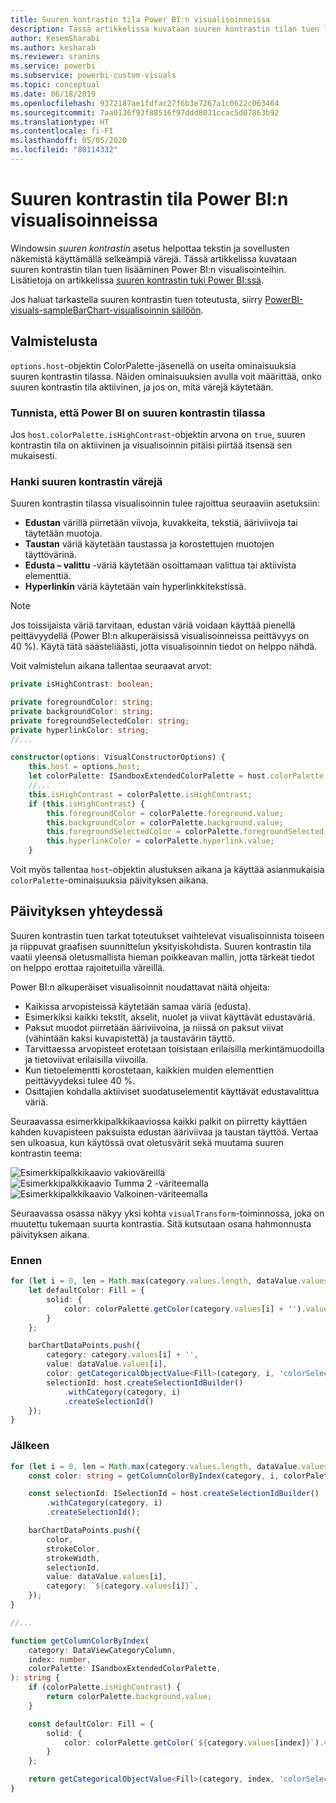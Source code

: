 ```yaml
---
title: Suuren kontrastin tila Power BI:n visualisoinneissa
description: Tässä artikkelissa kuvataan suuren kontrastin tilan tuen lisääminen Power BI:n visualisointeihin.
author: KesemSharabi
ms.author: kesharab
ms.reviewer: sranins
ms.service: powerbi
ms.subservice: powerbi-custom-visuals
ms.topic: conceptual
ms.date: 06/18/2019
ms.openlocfilehash: 9372187ae1fdfac27f6b3e7267a1c0622c063464
ms.sourcegitcommit: 7aa0136f93f88516f97ddd8031ccac5d07863b92
ms.translationtype: HT
ms.contentlocale: fi-FI
ms.lasthandoff: 05/05/2020
ms.locfileid: "80114332"
---
```

# <a name="high-contrast-mode-support-in-power-bi-visuals"></a>Suuren kontrastin tila Power BI:n visualisoinneissa

Windowsin *suuren kontrastin* asetus helpottaa tekstin ja sovellusten näkemistä käyttämällä selkeämpiä värejä. Tässä artikkelissa kuvataan suuren kontrastin tilan tuen lisääminen Power BI:n visualisointeihin. Lisätietoja on artikkelissa [suuren kontrastin tuki Power BI:ssä](https://powerbi.microsoft.com/blog/power-bi-desktop-june-2018-feature-summary/#highContrast).

Jos haluat tarkastella suuren kontrastin tuen toteutusta, siirry [PowerBI-visuals-sampleBarChart-visualisoinnin säilöön](https://github.com/Microsoft/PowerBI-visuals-sampleBarChart/commit/61011c82b66ca0d3321868f1d089c65101ca42e6).

## <a name="on-initialization"></a>Valmistelusta

`options.host`-objektin ColorPalette-jäsenellä on useita ominaisuuksia suuren kontrastin tilassa. Näiden ominaisuuksien avulla voit määrittää, onko suuren kontrastin tila aktiivinen, ja jos on, mitä värejä käytetään.

### <a name="detect-that-power-bi-is-in-high-contrast-mode"></a>Tunnista, että Power BI on suuren kontrastin tilassa

Jos `host.colorPalette.isHighContrast`-objektin arvona on `true`, suuren kontrastin tila on aktiivinen ja visualisoinnin pitäisi piirtää itsensä sen mukaisesti.

### <a name="get-high-contrast-colors"></a>Hanki suuren kontrastin värejä

Suuren kontrastin tilassa visualisoinnin tulee rajoittua seuraaviin asetuksiin:

* **Edustan** värillä piirretään viivoja, kuvakkeita, tekstiä, ääriviivoja tai täytetään muotoja.
* **Taustan** väriä käytetään taustassa ja korostettujen muotojen täyttövärinä.
* **Edusta – valittu** -väriä käytetään osoittamaan valittua tai aktiivista elementtiä.
* **Hyperlinkin** väriä käytetään vain hyperlinkkitekstissä.

> [!NOTE]
> Jos toissijaista väriä tarvitaan, edustan väriä voidaan käyttää pienellä peittävyydellä (Power BI:n alkuperäisissä visualisoinneissa peittävyys on 40 %). Käytä tätä säästeliäästi, jotta visualisoinnin tiedot on helppo nähdä.

Voit valmistelun aikana tallentaa seuraavat arvot:

```typescript
private isHighContrast: boolean;

private foregroundColor: string;
private backgroundColor: string;
private foregroundSelectedColor: string;
private hyperlinkColor: string;
//...

constructor(options: VisualConstructorOptions) {
    this.host = options.host;
    let colorPalette: ISandboxExtendedColorPalette = host.colorPalette;
    //...
    this.isHighContrast = colorPalette.isHighContrast;
    if (this.isHighContrast) {
        this.foregroundColor = colorPalette.foreground.value;
        this.backgroundColor = colorPalette.background.value;
        this.foregroundSelectedColor = colorPalette.foregroundSelected.value;
        this.hyperlinkColor = colorPalette.hyperlink.value;
    }
```

Voit myös tallentaa `host`-objektin alustuksen aikana ja käyttää asianmukaisia `colorPalette`-ominaisuuksia päivityksen aikana.

## <a name="on-update"></a>Päivityksen yhteydessä

Suuren kontrastin tuen tarkat toteutukset vaihtelevat visualisoinnista toiseen ja riippuvat graafisen suunnittelun yksityiskohdista. Suuren kontrastin tila vaatii yleensä oletusmallista hieman poikkeavan mallin, jotta tärkeät tiedot on helppo erottaa rajoitetuilla väreillä.

Power BI:n alkuperäiset visualisoinnit noudattavat näitä ohjeita:

* Kaikissa arvopisteissä käytetään samaa väriä (edusta).
* Esimerkiksi kaikki tekstit, akselit, nuolet ja viivat käyttävät edustaväriä.
* Paksut muodot piirretään ääriviivoina, ja niissä on paksut viivat (vähintään kaksi kuvapistettä) ja taustavärin täyttö.
* Tarvittaessa arvopisteet erotetaan toisistaan erilaisilla merkintämuodoilla ja tietoviivat erilaisilla viivoilla.
* Kun tietoelementti korostetaan, kaikkien muiden elementtien peittävyydeksi tulee 40 %.
* Osittajien kohdalla aktiiviset suodatuselementit käyttävät edustavalittua väriä.

Seuraavassa esimerkkipalkkikaaviossa kaikki palkit on piirretty käyttäen kahden kuvapisteen paksuista edustan ääriviivaa ja taustan täyttöä. Vertaa sen ulkoasua, kun käytössä ovat oletusvärit sekä muutama suuren kontrastin teema:

![Esimerkkipalkkikaavio vakioväreillä](media/high-contrast-support/hc-samplebarchart-standard.png)
![Esimerkkipalkkikaavio *Tumma 2* -väriteemalla](media/high-contrast-support/hc-samplebarchart-dark2.png)
![Esimerkkipalkkikaavio *Valkoinen*-väriteemalla](media/high-contrast-support/hc-samplebarchart-white.png)

Seuraavassa osassa näkyy yksi kohta `visualTransform`-toiminnossa, joka on muutettu tukemaan suurta kontrastia. Sitä kutsutaan osana hahmonnusta päivityksen aikana.

### <a name="before"></a>Ennen

```typescript
for (let i = 0, len = Math.max(category.values.length, dataValue.values.length); i < len; i++) {
    let defaultColor: Fill = {
        solid: {
            color: colorPalette.getColor(category.values[i] + '').value
        }
    };

    barChartDataPoints.push({
        category: category.values[i] + '',
        value: dataValue.values[i],
        color: getCategoricalObjectValue<Fill>(category, i, 'colorSelector', 'fill', defaultColor).solid.color,
        selectionId: host.createSelectionIdBuilder()
            .withCategory(category, i)
            .createSelectionId()
    });
}
```

### <a name="after"></a>Jälkeen

```typescript
for (let i = 0, len = Math.max(category.values.length, dataValue.values.length); i < len; i++) {
    const color: string = getColumnColorByIndex(category, i, colorPalette);

    const selectionId: ISelectionId = host.createSelectionIdBuilder()
        .withCategory(category, i)
        .createSelectionId();

    barChartDataPoints.push({
        color,
        strokeColor,
        strokeWidth,
        selectionId,
        value: dataValue.values[i],
        category: `${category.values[i]}`,
    });
}

//...

function getColumnColorByIndex(
    category: DataViewCategoryColumn,
    index: number,
    colorPalette: ISandboxExtendedColorPalette,
): string {
    if (colorPalette.isHighContrast) {
        return colorPalette.background.value;
    }

    const defaultColor: Fill = {
        solid: {
            color: colorPalette.getColor(`${category.values[index]}`).value,
        }
    };

    return getCategoricalObjectValue<Fill>(category, index, 'colorSelector', 'fill', defaultColor).solid.color;
}
```
